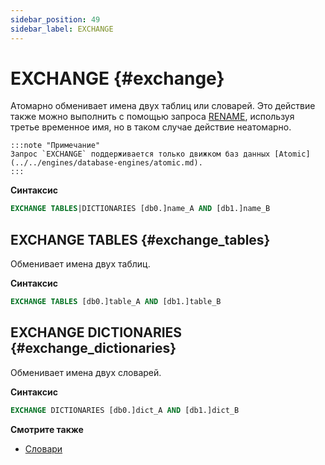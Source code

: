 ```yaml
---
sidebar_position: 49
sidebar_label: EXCHANGE
---
```


# EXCHANGE {#exchange}

Атомарно обменивает имена двух таблиц или словарей.
Это действие также можно выполнить с помощью запроса [RENAME](./rename.md), используя третье временное имя, но в таком случае действие неатомарно.

    :::note "Примечание"
    Запрос `EXCHANGE` поддерживается только движком баз данных [Atomic](../../engines/database-engines/atomic.md).
    :::
**Синтаксис**

```sql
EXCHANGE TABLES|DICTIONARIES [db0.]name_A AND [db1.]name_B
```

## EXCHANGE TABLES {#exchange_tables}

Обменивает имена двух таблиц.

**Синтаксис**

```sql
EXCHANGE TABLES [db0.]table_A AND [db1.]table_B
```

## EXCHANGE DICTIONARIES {#exchange_dictionaries}

Обменивает имена двух словарей.

**Синтаксис**

```sql
EXCHANGE DICTIONARIES [db0.]dict_A AND [db1.]dict_B
```

**Смотрите также**

-   [Словари](../../sql-reference/dictionaries/index.md)
